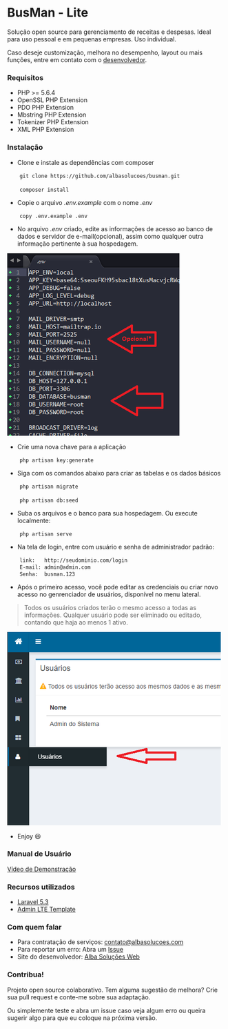 # BusMan - Lite

Solução open source para gerenciamento de receitas e despesas. Ideal para uso pessoal e em pequenas empresas. Uso individual.

Caso deseje customização, melhora no desempenho, layout ou mais funções, entre em contato com o [desenvolvedor](https://albasolucoes.com).

### Requisitos ###

* PHP >= 5.6.4
* OpenSSL PHP Extension
* PDO PHP Extension
* Mbstring PHP Extension
* Tokenizer PHP Extension
* XML PHP Extension

### Instalação ###

* Clone e instale as dependências com composer
```
    git clone https://github.com/albasolucoes/busman.git

    composer install
```

* Copie o arquivo *.env.example* com o nome *.env*
```
    copy .env.example .env
```
* No arquivo *.env* criado, edite as informações de acesso ao banco de dados e servidor de e-mail(opcional), assim como qualquer outra informação pertinente à sua hospedagem.

![Configurando acesso ao banco](/db_config.png)

* Crie uma nova chave para a aplicação

```
    php artisan key:generate
```

* Siga com os comandos abaixo para criar as tabelas e os dados básicos

```
    php artisan migrate

    php artisan db:seed
```
* Suba os arquivos e o banco para sua hospedagem. Ou execute localmente:
```
	php artisan serve
```
* Na tela de login, entre com usuário e senha de administrador padrão:

```
	link:   http://seudominio.com/login
    E-mail: admin@admin.com
    Senha:  busman.123
```

* Após o primeiro acesso, você pode editar as credenciais ou criar novo acesso no genrenciador de usuários, disponível no menu lateral.

>Todos os usuários criados terão o mesmo acesso a todas as informações.
>Qualquer usuário pode ser eliminado ou editado, contando que haja ao menos 1 ativo.

![Editar Usuários](/user_nenu.png)

* Enjoy :satisfied:

### Manual de Usuário ###

[Vídeo de Demonstração](https://www.youtube.com/watch?v=Chi2IzX3fKw)

### Recursos utilizados ###

* [Laravel 5.3](https://github.com/laravel/laravel)
* [Admin LTE Template](https://github.com/almasaeed2010/AdminLTE/)

### Com quem falar ###

* Para contratação de serviços: [contato@albasolucoes.com](mailto:contato@albasolucoes.com)
* Para reportar um erro: Abra um [Issue](https://github.com/albasolucoes/busman/issues)
* Site do desenvolvedor: [Alba Soluções Web](https://albasolucoes.com)

### Contribua! ###

Projeto open source colaborativo. Tem alguma sugestão de melhora? Crie sua pull request e conte-me sobre sua adaptação.

Ou simplemente teste e abra um issue caso veja algum erro ou queira sugerir algo para que eu coloque na próxima versão.
